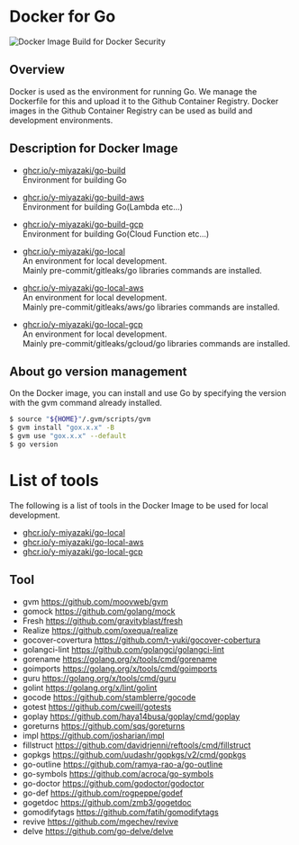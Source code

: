 # Docker for Go

![Docker Image Build for Docker Security](https://github.com/y-miyazaki/docker-go/workflows/Docker%20Image%20Build%20for%20Docker%20Security/badge.svg?branch=master)

## Overview

Docker is used as the environment for running Go. We manage the Dockerfile for this and upload it to the Github Container Registry. Docker images in the Github Container Registry can be used as build and development environments.

## Description for Docker Image

- [ghcr.io/y-miyazaki/go-build](https://github.com/y-miyazaki/docker-go/pkgs/container/go-build)  
  Environment for building Go

- [ghcr.io/y-miyazaki/go-build-aws](https://github.com/y-miyazaki/docker-go/pkgs/container/go-build-aws)  
  Environment for building Go(Lambda etc...)

- [ghcr.io/y-miyazaki/go-build-gcp](https://github.com/y-miyazaki/docker-go/pkgs/container/go-build-gcp)  
  Environment for building Go(Cloud Function etc...)

- [ghcr.io/y-miyazaki/go-local](https://github.com/y-miyazaki/docker-go/pkgs/container/go-local)  
  An environment for local development.  
  Mainly pre-commit/gitleaks/go libraries commands are installed.

- [ghcr.io/y-miyazaki/go-local-aws](https://github.com/y-miyazaki/docker-go/pkgs/container/go-local-aws)  
  An environment for local development.  
  Mainly pre-commit/gitleaks/aws/go libraries commands are installed.

- [ghcr.io/y-miyazaki/go-local-gcp](https://github.com/y-miyazaki/docker-go/pkgs/container/go-local-gcp)  
  An environment for local development.  
  Mainly pre-commit/gitleaks/gcloud/go libraries commands are installed.

## About go version management

On the Docker image, you can install and use Go by specifying the version with the gvm command already installed.

```bash
$ source "${HOME}"/.gvm/scripts/gvm
$ gvm install "gox.x.x" -B
$ gvm use "gox.x.x" --default
$ go version
```

# List of tools

The following is a list of tools in the Docker Image to be used for local development.

- [ghcr.io/y-miyazaki/go-local](https://github.com/y-miyazaki/docker-go/pkgs/container/go-local)
- [ghcr.io/y-miyazaki/go-local-aws](https://github.com/y-miyazaki/docker-go/pkgs/container/go-local-aws)
- [ghcr.io/y-miyazaki/go-local-gcp](https://github.com/y-miyazaki/docker-go/pkgs/container/go-local-gcp)

## Tool

- gvm
  https://github.com/moovweb/gvm
- gomock
  https://github.com/golang/mock
- Fresh
  https://github.com/gravityblast/fresh
- Realize
  https://github.com/oxequa/realize
- gocover-covertura
  https://github.com/t-yuki/gocover-cobertura
- golangci-lint
  https://github.com/golangci/golangci-lint
- gorename
  https://golang.org/x/tools/cmd/gorename
- goimports
  https://golang.org/x/tools/cmd/goimports
- guru
  https://golang.org/x/tools/cmd/guru
- golint
  https://golang.org/x/lint/golint
- gocode
  https://github.com/stamblerre/gocode
- gotest
  https://github.com/cweill/gotests
- goplay
  https://github.com/haya14busa/goplay/cmd/goplay
- goreturns
  https://github.com/sqs/goreturns
- impl
  https://github.com/josharian/impl
- fillstruct
  https://github.com/davidrjenni/reftools/cmd/fillstruct
- gopkgs
  https://github.com/uudashr/gopkgs/v2/cmd/gopkgs
- go-outline
  https://github.com/ramya-rao-a/go-outline
- go-symbols
  https://github.com/acroca/go-symbols
- go-doctor
  https://github.com/godoctor/godoctor
- go-def
  https://github.com/rogpeppe/godef
- gogetdoc
  https://github.com/zmb3/gogetdoc
- gomodifytags
  https://github.com/fatih/gomodifytags
- revive
  https://github.com/mgechev/revive
- delve
  https://github.com/go-delve/delve
